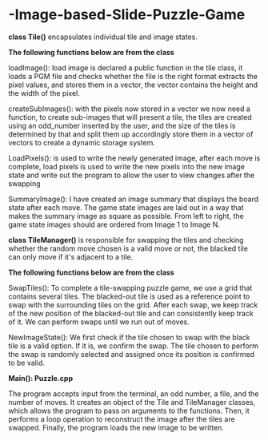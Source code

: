 # -Image-based-Slide-Puzzle-Game

**class Tile()** encapsulates individual tile and image states.

**The following functions below are from the class**

loadImage(): load image is declared a public function in the tile class, it loads a PGM file and checks whether the file is the right format extracts the pixel values, and stores them in a vector, the vector contains the height and the width of the pixel. 

createSubImages(): with the pixels now stored in a vector we now need a function, to create sub-images that will present a tile, the tiles are created using an odd_number inserted by the user, and the size of the tiles is determined by that and split them up accordingly store them in a vector of vectors to create a dynamic storage system.

LoadPixels(): is used to write the newly generated image, after each move is complete, load pixels is used to write the new pixels into the new image state and write out the program to allow the user to view changes after the swapping

SummaryImage(): I have created an image summary that displays the board state after each move. The game state images are laid out in a way that makes the summary image as square as possible. From left to right, the game state images should are ordered from Image 1 to Image N.

**class TileManager()** is responsible for swapping the tiles and checking whether the random move chosen is a valid move or not, the blacked tile can only move if it's adjacent to a tile.

**The following functions below are from the class**

SwapTiles(): To complete a tile-swapping puzzle game, we use a grid that contains several tiles. The blacked-out tile is used as a reference point to swap with the surrounding tiles on the grid. After each swap, we keep track of the new position of the blacked-out tile and can consistently keep track of it. We can perform swaps until we run out of moves.

NewImageState(): We first check if the tile chosen to swap with the black tile is a valid option. If it is, we confirm the swap. The tile chosen to perform the swap is randomly selected and assigned once its position is confirmed to be valid.

**Main(): Puzzle.cpp**

The program accepts input from the terminal, an odd number, a file, and the number of moves. It creates an object of the Tile and TileManager classes, which allows the program to pass on arguments to the functions. Then, it performs a loop operation to reconstruct the image after the tiles are swapped. Finally, the program loads the new image to be written.
